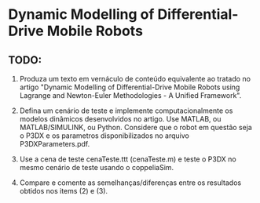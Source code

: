 # Dynamic Modelling of Differential-Drive Mobile Robots

## TODO:
1. Produza um texto em vernáculo de conteúdo equivalente ao tratado no artigo "Dynamic Modelling of Differential-Drive Mobile Robots using Lagrange and Newton-Euler Methodologies - A Unified Framework".

2. Defina um cenário de teste e implemente computacionalmente os modelos dinâmicos desenvolvidos no artigo. Use MATLAB, ou MATLAB/SIMULINK, ou Python. Considere que o robot em questão seja o P3DX e os parametros disponibilizados no arquivo P3DXParameters.pdf.

3. Use a cena de teste cenaTeste.ttt (cenaTeste.m) e teste o P3DX no mesmo cenário de teste usando o coppeliaSim.

4. Compare e comente as semelhanças/diferenças entre os resultados obtidos nos items (2) e (3).